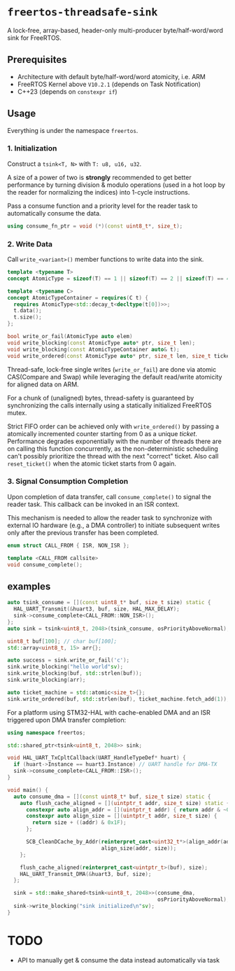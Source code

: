 # `freertos-threadsafe-sink`

A lock-free, array-based, header-only multi-producer byte/half-word/word sink
for FreeRTOS.

## Prerequisites

- Architecture with default byte/half-word/word atomicity, i.e. ARM
- FreeRTOS Kernel above `V10.2.1` (depends on Task Notification)
- C++23 (depends on `constexpr if`)

## Usage

Everything is under the namespace `freertos`.

### 1. Initialization

Construct a `tsink<T, N>` with `T: u8, u16, u32`.

A size of a power of two is **strongly** recommended to get better performance
by turning division & modulo operations (used in a hot loop by the reader for
normalizing the indices) into 1-cycle instructions.

Pass a consume function and a priority level for the reader task to
automatically consume the data.

```cpp
using consume_fn_ptr = void (*)(const uint8_t*, size_t);
```

### 2. Write Data

Call `write_<variant>()` member functions to write data into the sink.

```cpp
template <typename T>
concept AtomicType = sizeof(T) == 1 || sizeof(T) == 2 || sizeof(T) == 4;

template <typename C>
concept AtomicTypeContainer = requires(C t) {
  requires AtomicType<std::decay_t<decltype(t[0])>>;
  t.data();
  t.size();
};

bool write_or_fail(AtomicType auto elem)
void write_blocking(const AtomicType auto* ptr, size_t len);
void write_blocking(const AtomicTypeContainer auto& t);
void write_ordered(const AtomicType auto* ptr, size_t len, size_t ticket);
```

Thread-safe, lock-free single writes (`write_or_fail`) are done via atomic
CAS(Compare and Swap) while leveraging the default read/write atomicity for
aligned data on ARM.

For a chunk of (unaligned) bytes, thread-safety is guaranteed by synchronizing
the calls internally using a statically initialized FreeRTOS mutex.

Strict FIFO order can be achieved only with `write_ordered()` by passing a
atomically incremented counter starting from 0 as a unique *ticket*. Performance
degrades exponentially with the number of threads there are on calling this
function concurrently, as the non-deterministic scheduling can't possibly
prioritize the thread with the next "correct" ticket. Also call `reset_ticket()`
when the atomic ticket starts from 0 again.

### 3. Signal Consumption Completion

Upon completion of data transfer, call `consume_complete()` to signal
the reader task. This callback can be invoked in an ISR context.

This mechanism is needed to allow the reader task to synchronize with external
IO hardware (e.g., a DMA controller) to initiate subsequent writes only after
the previous transfer has been completed.

```cpp
enum struct CALL_FROM { ISR, NON_ISR };

template <CALL_FROM callsite>
void consume_complete();
```

## examples

```cpp
auto tsink_consume = [](const uint8_t* buf, size_t size) static {
  HAL_UART_Transmit(&huart3, buf, size, HAL_MAX_DELAY);
  sink->consume_complete<CALL_FROM::NON_ISR>();
};
auto sink = tsink<uint8_t, 2048>(tsink_consume, osPriorityAboveNormal);;

uint8_t buf[100]; // char buf[100];
std::array<uint8_t, 15> arr{};

auto success = sink.write_or_fail('c');
sink.write_blocking("hello world"sv);
sink.write_blocking(buf, std::strlen(buf));
sink.write_blocking(arr);

auto ticket_machine = std::atomic<size_t>{};
sink.write_ordered(buf, std::strlen(buf), ticket_machine.fetch_add(1));
```

For a platform using STM32-HAL with cache-enabled DMA and an ISR triggered upon
DMA transfer completion:

```cpp
using namespace freertos;

std::shared_ptr<tsink<uint8_t, 2048>> sink;

void HAL_UART_TxCpltCallback(UART_HandleTypeDef* huart) {
  if (huart->Instance == huart3.Instance) // UART handle for DMA-TX
  sink->consume_complete<CALL_FROM::ISR>();
}

void main() {
  auto consume_dma = [](const uint8_t* buf, size_t size) static {
    auto flush_cache_aligned = [](uintptr_t addr, size_t size) static {
      constexpr auto align_addr = [](uintptr_t addr) { return addr & ~0x1F; };
      constexpr auto align_size = [](uintptr_t addr, size_t size) {
        return size + ((addr) & 0x1F);
      };

      SCB_CleanDCache_by_Addr(reinterpret_cast<uint32_t*>(align_addr(addr)),
                              align_size(addr, size));
    };

    flush_cache_aligned(reinterpret_cast<uintptr_t>(buf), size);
    HAL_UART_Transmit_DMA(&huart3, buf, size);
  };

  sink = std::make_shared<tsink<uint8_t, 2048>>(consume_dma,
                                                osPriorityAboveNormal);
  sink->write_blocking("sink initialized\n"sv);
}
```

# TODO

- API to manually get & consume the data instead automatically via task

